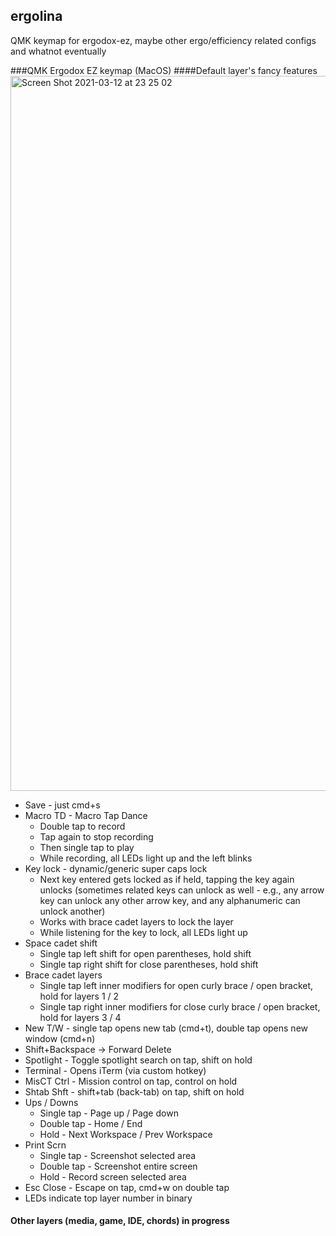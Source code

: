 ## ergolina
QMK keymap for ergodox-ez, maybe other ergo/efficiency related configs and whatnot eventually

###QMK Ergodox EZ keymap (MacOS)
####Default layer's fancy features
<img width="1144" alt="Screen Shot 2021-03-12 at 23 25 02" src="https://user-images.githubusercontent.com/20880695/111020715-e0370500-8395-11eb-8e35-41aa03581d35.png">

- Save - just cmd+s
- Macro TD - Macro Tap Dance
  - Double tap to record
  - Tap again to stop recording
  - Then single tap to play
  - While recording, all LEDs light up and the left blinks
- Key lock - dynamic/generic super caps lock
  - Next key entered gets locked as if held, tapping the key again unlocks (sometimes related keys can unlock as well - e.g., any arrow key can unlock any other arrow key, and any alphanumeric can unlock another)
  - Works with brace cadet layers to lock the layer
  - While listening for the key to lock, all LEDs light up
- Space cadet shift
  - Single tap left shift for open parentheses, hold shift
  - Single tap right shift for close parentheses, hold shift
- Brace cadet layers
  - Single tap left inner modifiers for open curly brace / open bracket, hold for layers 1 / 2
  - Single tap right inner modifiers for close curly brace / open bracket, hold for layers 3 / 4
- New T/W - single tap opens new tab (cmd+t), double tap opens new window (cmd+n)
- Shift+Backspace -> Forward Delete
- Spotlight - Toggle spotlight search on tap, shift on hold
- Terminal - Opens iTerm (via custom hotkey)
- MisCT Ctrl - Mission control on tap, control on hold
- Shtab Shft - shift+tab (back-tab) on tap, shift on hold
- Ups / Downs
  - Single tap - Page up / Page down
  - Double tap - Home / End
  - Hold - Next Workspace / Prev Workspace
- Print Scrn
  - Single tap - Screenshot selected area
  - Double tap - Screenshot entire screen
  - Hold - Record screen selected area
- Esc Close - Escape on tap, cmd+w on double tap
- LEDs indicate top layer number in binary

#### Other layers (media, game, IDE, chords) in progress
